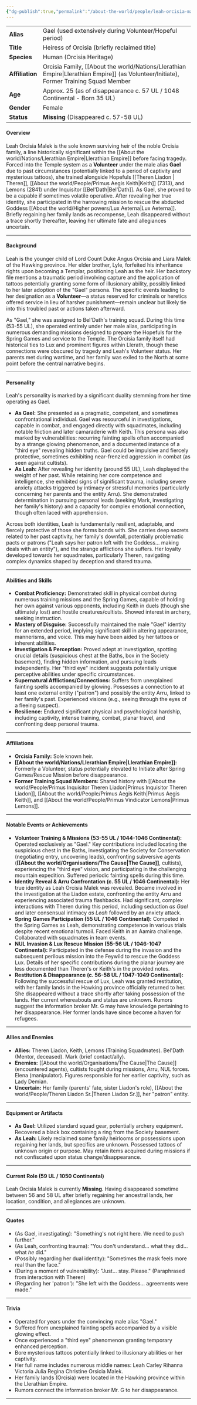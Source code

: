 ```yaml
---
{"dg-publish":true,"permalink":"/about-the-world/people/leah-orcisia-malek/"}
---
```



|                 |                                                                                             |
| :-------------- | :------------------------------------------------------------------------------------------ |
| **Alias**       | Gael (used extensively during Volunteer/Hopeful period)                                     |
| **Title**       | Heiress of Orcisia (briefly reclaimed title)                                                |
| **Species**     | Human (Orcisia Heritage)                                                                    |
| **Affiliation** | Orcisia Family, [[About the world/Nations/Llerathian Empire\|Llerathian Empire]] (as Volunteer/Initiate), Former Training Squad Member |
| **Age**         | Approx. 25 (as of disappearance c. 57 UL / 1048 Continental - Born 35 UL)                   |
| **Gender**      | Female                                                                                      |
| **Status**      | **Missing** (Disappeared c. 57-58 UL)                                                       |
#### Overview

Leah Orcisia Malek is the sole known surviving heir of the noble Orcisia family, a line historically significant within the [[About the world/Nations/Llerathian Empire\|Llerathian Empire]] before facing tragedy. Forced into the Temple system as a **Volunteer** under the male alias **Gael** due to past circumstances (potentially linked to a period of captivity and mysterious tattoos), she trained alongside Hopefuls [[Theren Liadon \| Theren]], [[About the world/People/Primus Aegis Keith\|Keith]] (7313), and Lemons (2841) under Inquisitor [[Bel'Dath\|Bel'Dath]]. As Gael, she proved to be a capable if sometimes volatile operative. After revealing her true identity, she participated in the harrowing mission to rescue the abducted Goddess [[About the world/Higher powers/Lux Aeterna\|Lux Aeterna]]. Briefly regaining her family lands as recompense, Leah disappeared without a trace shortly thereafter, leaving her ultimate fate and allegiances uncertain.

---

#### Background

Leah is the younger child of Lord Count Duke Angus Orcisia and Liara Malek of the Hawking province. Her elder brother, Lyle, forfeited his inheritance rights upon becoming a Templar, positioning Leah as the heir. Her backstory file mentions a traumatic period involving capture and the application of tattoos potentially granting some form of illusionary ability, possibly linked to her later adoption of the "Gael" persona. The specific events leading to her designation as a **Volunteer**—a status reserved for criminals or heretics offered service in lieu of harsher punishment—remain unclear but likely tie into this troubled past or actions taken afterward.

As "Gael," she was assigned to Bel'Dath's training squad. During this time (53-55 UL), she operated entirely under her male alias, participating in numerous demanding missions designed to prepare the Hopefuls for the Spring Games and service to the Temple. The Orcisia family itself had historical ties to Lux and prominent figures within Llerath, though these connections were obscured by tragedy and Leah's Volunteer status. Her parents met during wartime, and her family was exiled to the North at some point before the central narrative begins.

---

#### Personality

Leah's personality is marked by a significant duality stemming from her time operating as Gael.

*   **As Gael:** She presented as a pragmatic, competent, and sometimes confrontational individual. Gael was resourceful in investigations, capable in combat, and engaged directly with squadmates, including notable friction and later camaraderie with Keith. This persona was also marked by vulnerabilities: recurring fainting spells often accompanied by a strange glowing phenomenon, and a documented instance of a "third eye" revealing hidden truths. Gael could be impulsive and fiercely protective, sometimes exhibiting near-frenzied aggression in combat (as seen against cultists).
*   **As Leah:** After revealing her identity (around 55 UL), Leah displayed the weight of her past. While retaining her core competence and intelligence, she exhibited signs of significant trauma, including severe anxiety attacks triggered by intimacy or stressful memories (particularly concerning her parents and the entity Arru). She demonstrated determination in pursuing personal leads (seeking Mark, investigating her family's history) and a capacity for complex emotional connection, though often laced with apprehension.

Across both identities, Leah is fundamentally resilient, adaptable, and fiercely protective of those she forms bonds with. She carries deep secrets related to her past captivity, her family's downfall, potentially problematic pacts or patrons ("Leah says her patron left with the Goddess... making deals with an entity"), and the strange afflictions she suffers. Her loyalty developed towards her squadmates, particularly Theren, navigating complex dynamics shaped by deception and shared trauma.

---

#### Abilities and Skills

*   **Combat Proficiency:** Demonstrated skill in physical combat during numerous training missions and the Spring Games, capable of holding her own against various opponents, including Keith in duels (though she ultimately lost) and hostile creatures/cultists. Showed interest in archery, seeking instruction.
*   **Mastery of Disguise:** Successfully maintained the male "Gael" identity for an extended period, implying significant skill in altering appearance, mannerisms, and voice. This may have been aided by her tattoos or inherent abilities.
*   **Investigation & Perception:** Proved adept at investigation, spotting crucial details (suspicious chest at the Baths, box in the Society basement), finding hidden information, and pursuing leads independently. Her "third eye" incident suggests potentially unique perceptive abilities under specific circumstances.
*   **Supernatural Afflictions/Connections:** Suffers from unexplained fainting spells accompanied by glowing. Possesses a connection to at least one external entity ("patron") and possibly the entity Arru, linked to her family's past. Experienced visions (e.g., seeing through the eyes of a fleeing suspect).
*   **Resilience:** Endured significant physical and psychological hardship, including captivity, intense training, combat, planar travel, and confronting deep personal trauma.

---

#### Affiliations

*   **Orcisia Family:** Sole known heir.
*   **[[About the world/Nations/Llerathian Empire\|Llerathian Empire]]:** Formerly a Volunteer, status potentially elevated to Initiate after Spring Games/Rescue Mission before disappearance.
*   **Former Training Squad Members:** Shared history with [[About the world/People/Primus Inquisitor Theren Liadon\|Primus Inquisitor Theren Liadon]], [[About the world/People/Primus Aegis Keith\|Primus Aegis Keith]], and [[About the world/People/Primus Vindicator Lemons\|Primus Lemons]].

---

#### Notable Events or Achievements

*   **Volunteer Training & Missions (53-55 UL / 1044-1046 Continental):** Operated exclusively as "Gael." Key contributions included locating the suspicious chest in the Baths, investigating the Society for Conservation (negotiating entry, uncovering leads), confronting subversive agents (**[[About the world/Organisations/The Cause\|The Cause]]**, cultists), experiencing the "third eye" vision, and participating in the challenging mountain expedition. Suffered periodic fainting spells during this time.
*   **Identity Reveal & Arru Confrontation (c. 55 UL / 1046 Continental):** Her true identity as Leah Orcisia Malek was revealed. Became involved in the investigation at the Liadon estate, confronting the entity Arru and experiencing associated trauma flashbacks. Had significant, complex interactions with Theren during this period, including seduction *as Gael* and later consensual intimacy *as Leah* followed by an anxiety attack.
*   **Spring Games Participation (55 UL / 1046 Continental):** Competed in the Spring Games as Leah, demonstrating competence in various trials despite recent emotional turmoil. Faced Keith in an Aamira challenge. Collaborated with squadmates in team events.
*   **NUL Invasion & Lux Rescue Mission (55-56 UL / 1046-1047 Continental):** Participated in the defense during the invasion and the subsequent perilous mission into the Feywild to rescue the Goddess Lux. Details of her specific contributions during the planar journey are less documented than Theren's or Keith's in the provided notes.
*   **Restitution & Disappearance (c. 56-58 UL / 1047-1049 Continental):** Following the successful rescue of Lux, Leah was granted restitution, with her family lands in the Hawking province officially returned to her. She disappeared without a trace shortly after taking possession of the lands. Her current whereabouts and status are unknown. Rumors suggest the information broker Mr. G may have knowledge pertaining to her disappearance. Her former lands have since become a haven for refugees.

---

#### Allies and Enemies

*   **Allies:** Theren Liadon, Keith, Lemons (Training Squadmates). Bel'Dath (Mentor, deceased). Mark (brief contact/ally).
*   **Enemies:** [[About the world/Organisations/The Cause\|The Cause]] (encountered agents), cultists fought during missions, Arru, NUL forces. Elena (manipulator). Figures responsible for her earlier captivity, such as Lady Demian.
*   **Uncertain:** Her family (parents' fate, sister Liadon's role), [[About the world/People/Theren Liadon Sr.\|Theren Liadon Sr.]], her "patron" entity.

---

#### Equipment or Artifacts

*   **As Gael:** Utilized standard squad gear, potentially archery equipment. Recovered a black box containing a ring from the Society basement.
*   **As Leah:** Likely reclaimed some family heirlooms or possessions upon regaining her lands, but specifics are unknown. Possessed tattoos of unknown origin or purpose. May retain items acquired during missions if not confiscated upon status change/disappearance.

---

#### Current Role (59 UL / 1050 Continental)

Leah Orcisia Malek is currently **Missing**. Having disappeared sometime between 56 and 58 UL after briefly regaining her ancestral lands, her location, condition, and allegiances are unknown.

---

#### Quotes

*   (As Gael, investigating): "Something's not right here. We need to push further."
*   (As Leah, confronting trauma): "You don't understand... what they did... what *he* did."
*   (Possibly regarding her dual identity): "Sometimes the mask feels more real than the face."
*   (During a moment of vulnerability): "Just... stay. Please." (Paraphrased from interaction with Theren)
*   (Regarding her 'patron'): "She left with the Goddess... agreements were made."

---

#### Trivia

*   Operated for years under the convincing male alias "Gael."
*   Suffered from unexplained fainting spells accompanied by a visible glowing effect.
*   Once experienced a "third eye" phenomenon granting temporary enhanced perception.
*   Bore mysterious tattoos potentially linked to illusionary abilities or her captivity.
*   Her full name includes numerous middle names: Leah Carley Rihanna Victoria Julia Regina Christine Orsicia Malek.
*   Her family lands (Orcisia) were located in the Hawking province within the Llerathian Empire.
*   Rumors connect the information broker Mr. G to her disappearance.

---